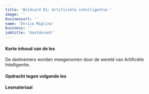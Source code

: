 ```yaml
---
title: 'Wildcard 01: Artificiële intelligentie '
image: ''
businessurl: ''
name: 'Enrico Miglino'
business: ''
jobtitle: 'Gastdocent'
---
```

> 
#### Korte inhoud van de les
De deelnemers worden meegenomen door de wereld van Artificiële Intelligentie. 

#### Opdracht tegen volgende les


#### Lesmateriaal


<!--
Komt eraan!


#### Interesante links 

-->